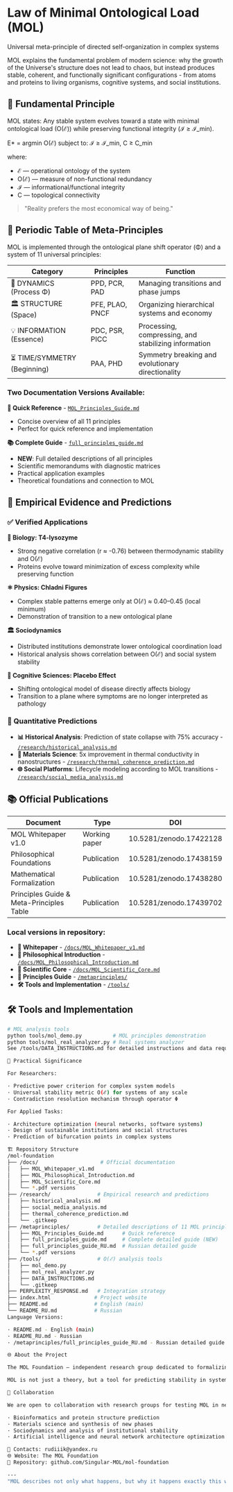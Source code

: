 # Law of Minimal Ontological Load (MOL)
Universal meta-principle of directed self-organization in complex systems

MOL explains the fundamental problem of modern science: why the growth of the Universe's structure does not lead to chaos, but instead produces stable, coherent, and functionally significant configurations - from atoms and proteins to living organisms, cognitive systems, and social institutions.

## 🎯 Fundamental Principle
MOL states: Any stable system evolves toward a state with minimal ontological load (O(ℰ)) while preserving functional integrity (ℐ ≥ ℐ_min).

E* = argmin O(ℰ) subject to: ℐ ≥ ℐ_min, C ≥ C_min

where:
- ℰ — operational ontology of the system
- O(ℰ) — measure of non-functional redundancy  
- ℐ — informational/functional integrity
- C — topological connectivity

> "Reality prefers the most economical way of being."

## 🧩 Periodic Table of Meta-Principles
MOL is implemented through the ontological plane shift operator (Φ) and a system of 11 universal principles:

| Category | Principles | Function |
|----------|-------------|----------|
| 🔄 DYNAMICS (Process Φ) | PPD, PCR, PAD | Managing transitions and phase jumps |
| 🏛️ STRUCTURE (Space) | PFE, PLAO, PNCF | Organizing hierarchical systems and economy |
| 💡 INFORMATION (Essence) | PDC, PSR, PICC | Processing, compressing, and stabilizing information |
| ⏳ TIME/SYMMETRY (Beginning) | PAA, PHD | Symmetry breaking and evolutionary directionality |

### Two Documentation Versions Available:

**📖 Quick Reference** - [`MOL_Principles_Guide.md`](./metaprinciples/MOL_Principles_Guide.md)
- Concise overview of all 11 principles
- Perfect for quick reference and implementation

**📚 Complete Guide** - [`full_principles_guide.md`](./metaprinciples/full_principles_guide.md) 
- **NEW**: Full detailed descriptions of all principles
- Scientific memorandums with diagnostic matrices
- Practical application examples
- Theoretical foundations and connection to MOL

## 🔬 Empirical Evidence and Predictions

### ✅ Verified Applications

**🧬 Biology: T4-lysozyme**
- Strong negative correlation (r ≈ -0.76) between thermodynamic stability and O(ℰ)
- Proteins evolve toward minimization of excess complexity while preserving function

**⚛️ Physics: Chladni Figures**
- Complex stable patterns emerge only at O(ℰ) ≈ 0.40–0.45 (local minimum)
- Demonstration of transition to a new ontological plane

**🏛️ Sociodynamics**
- Distributed institutions demonstrate lower ontological coordination load
- Historical analysis shows correlation between O(ℰ) and social system stability

**🧠 Cognitive Sciences: Placebo Effect**
- Shifting ontological model of disease directly affects biology
- Transition to a plane where symptoms are no longer interpreted as pathology

### 🚀 Quantitative Predictions
- **📊 Historical Analysis**: Prediction of state collapse with 75% accuracy - [`/research/historical_analysis.md`](./research/historical_analysis.md)
- **🔬 Materials Science**: 5x improvement in thermal conductivity in nanostructures - [`/research/thermal_coherence_prediction.md`](./research/thermal_coherence_prediction.md)  
- **🌐 Social Platforms**: Lifecycle modeling according to MOL transitions - [`/research/social_media_analysis.md`](./research/social_media_analysis.md)

## 📚 Official Publications

| Document | Type | DOI |
|----------|------|-----|
| MOL Whitepaper v1.0 | Working paper | 10.5281/zenodo.17422128 |
| Philosophical Foundations | Publication | 10.5281/zenodo.17438159 |
| Mathematical Formalization | Publication | 10.5281/zenodo.17438280 |
| Principles Guide & Meta-Principles Table | Publication | 10.5281/zenodo.17439702 |

### Local versions in repository:
- **📄 Whitepaper** - [`/docs/MOL_Whitepaper_v1.md`](./docs/MOL_Whitepaper_v1.md)
- **🎯 Philosophical Introduction** - [`/docs/MOL_Philosophical_Introduction.md`](./docs/MOL_Philosophical_Introduction.md)
- **🔬 Scientific Core** - [`/docs/MOL_Scientific_Core.md`](./docs/MOL_Scientific_Core.md)
- **🧩 Principles Guide** - [`/metaprinciples/`](./metaprinciples/)
- **🛠 Tools and Implementation** - [`/tools/`](./tools/)

## 🛠 Tools and Implementation

```bash
# MOL analysis tools
python tools/mol_demo.py          # MOL principles demonstration
python tools/mol_real_analyzer.py # Real systems analyzer
See /tools/DATA_INSTRUCTIONS.md for detailed instructions and data requirements.

🎯 Practical Significance

For Researchers:

· Predictive power criterion for complex system models
· Universal stability metric O(ℰ) for systems of any scale
· Contradiction resolution mechanism through operator Φ

For Applied Tasks:

· Architecture optimization (neural networks, software systems)
· Design of sustainable institutions and social structures
· Prediction of bifurcation points in complex systems

🏗 Repository Structure
/mol-foundation
├── /docs/                    # Official documentation
│   ├── MOL_Whitepaper_v1.md
│   ├── MOL_Philosophical_Introduction.md
│   ├── MOL_Scientific_Core.md
│   └── *.pdf versions
├── /research/               # Empirical research and predictions
│   ├── historical_analysis.md
│   ├── social_media_analysis.md
│   ├── thermal_coherence_prediction.md
│   └── .gitkeep
├── /metaprinciples/         # Detailed descriptions of 11 MOL principles
│   ├── MOL_Principles_Guide.md      # Quick reference
│   ├── full_principles_guide.md     # Complete detailed guide (NEW)
│   ├── full_principles_guide_RU.md  # Russian detailed guide
│   └── *.pdf versions
├── /tools/                  # O(ℰ) analysis tools
│   ├── mol_demo.py
│   ├── mol_real_analyzer.py
│   ├── DATA_INSTRUCTIONS.md
│   └── .gitkeep
├── PERPLEXITY_RESPONSE.md   # Integration strategy
├── index.html              # Project website
├── README.md               # English (main)
└── README_RU.md            # Russian
Language Versions:

· README.md - English (main)
· README_RU.md - Russian
· /metaprinciples/full_principles_guide_RU.md - Russian detailed guide

🌐 About the Project

The MOL Foundation — independent research group dedicated to formalizing and applying the Law of Minimal Ontological Load.

MOL is not just a theory, but a tool for predicting stability in systems of any scale.

🤝 Collaboration

We are open to collaboration with research groups for testing MOL in new subject areas:

· Bioinformatics and protein structure prediction
· Materials science and synthesis of new phases
· Sociodynamics and analysis of institutional stability
· Artificial intelligence and neural network architecture optimization

📧 Contacts: rudiiik@yandex.ru
🌐 Website: The MOL Foundation
💾 Repository: github.com/Singular-MOL/mol-foundation

---
"MOL describes not only what happens, but why it happens exactly this way: because reality prefers the most economical ways of being, minimizing cognitive-functional friction."

```
